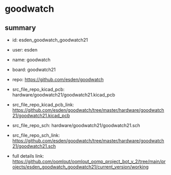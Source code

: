# goodwatch
 
## summary 
* id: esden_goodwatch_goodwatch21
* user: esden
* name: goodwatch
* board: goodwatch21
* repo: https://github.com/esden/goodwatch
* src_file_repo_kicad_pcb: hardware/goodwatch21/goodwatch21.kicad_pcb
* src_file_repo_kicad_pcb_link: https://github.com/esden/goodwatch/tree/master/hardware/goodwatch21/goodwatch21.kicad_pcb


* src_file_repo_sch: hardware/goodwatch21/goodwatch21.sch
* src_file_repo_sch_link: https://github.com/esden/goodwatch/tree/master/hardware/goodwatch21/goodwatch21.sch
* full details link: https://github.com/oomlout/oomlout_oomp_project_bot_v_2/tree/main/projects/esden_goodwatch_goodwatch21/current_version/working  







